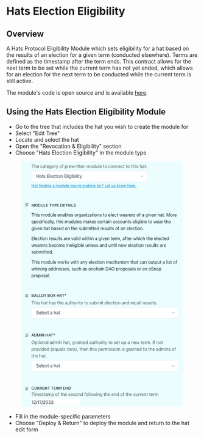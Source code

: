 # Hats Election Eligibility

## **Overview**

A Hats Protocol Eligibility Module which sets eligibility for a hat based on the results of an election for a given term (conducted elsewhere). Terms are defined as the timestamp after the term ends. This contract allows for the next term to be set while the current term has not yet ended, which allows for an election for the next term to be conducted while the current term is still active.

The module's code is open source and is available [here](https://github.com/Hats-Protocol/hats-elections-eligibility).

## **Using the** Hats Election **Eligibility Module**

* Go to the tree that includes the hat you wish to create the module for
* Select "Edit Tree"
* Locate and select the hat
* Open the "Revocation & Eligibility" section
* Choose "Hats Election Eligibility" in the module type

<figure><img src="../../.gitbook/assets/image (4).png" alt=""><figcaption></figcaption></figure>

* Fill in the module-specific parameters
* Choose "Deploy & Return" to deploy the module and return to the hat edit form
